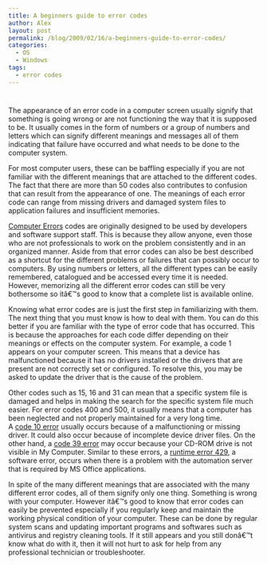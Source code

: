 ```yaml
---
title: A beginners guide to error codes
author: Alex
layout: post
permalink: /blog/2009/02/16/a-beginners-guide-to-error-codes/
categories:
  - OS
  - Windows
tags:
  - error codes
---
```

# 

The appearance of an error code in a computer screen usually signify that something is going wrong or are not functioning the way that it is supposed to be. It usually comes in the form of numbers or a group of numbers and letters which can signify different meanings and messages all of them indicating that failure have occurred and what needs to be done to the computer system. 

For most computer users, these can be baffling especially if you are not familiar with the different meanings that are attached to the different codes. The fact that there are more than 50 codes also contributes to confusion that can result from the appearance of one. The meanings of each error code can range from missing drivers and damaged system files to application failures and insufficient memories. 

[Computer Errors][1] codes are originally designed to be used by developers and software support staff. This is because they allow anyone, even those who are not professionals to work on the problem consistently and in an organized manner. Aside from that error codes can also be best described as a shortcut for the different problems or failures that can possibly occur to computers. By using numbers or letters, all the different types can be easily remembered, catalogued and be accessed every time it is needed. However, memorizing all the different error codes can still be very bothersome so itâ€™s good to know that a complete list is available online.

 [1]: http://www.optimize-your-pc.org/

Knowing what error codes are is just the first step in familiarizing with them. The next thing that you must know is how to deal with them. You can do this better if you are familiar with the type of error code that has occurred. This is because the approaches for each code differ depending on their meanings or effects on the computer system. For example, a code 1 appears on your computer screen. This means that a device has malfunctioned because it has no drivers installed or the drivers that are present are not correctly set or configured. To resolve this, you may be asked to update the driver that is the cause of the problem.

Other codes such as 15, 16 and 31 can mean that a specific system file is damaged and helps in making the search for the specific system file much easier. For error codes 400 and 500, it usually means that a computer has been neglected and not properly maintained for a very long time.  
A [code 10 error][2] usually occurs because of a malfunctioning or missing driver. It could also occur because of incomplete device driver files. On the other hand, a [code 39 error][3] may occur because your CD-ROM drive is not visible in My Computer. Similar to these errors, a [runtime error 429][4], a software error, occurs when there is a problem with the automation server that is required by MS Office applications.

 [2]: http://www.optimize-your-pc.org/how-to-fix-error-code-10
 [3]: http://www.optimize-your-pc.org/how-to-fix-error-code-39
 [4]: http://www.optimize-your-pc.org/how-to-fix-runtime-error-429-caused-by-automation-server

In spite of the many different meanings that are associated with the many different error codes, all of them signify only one thing. Something is wrong with your computer. However itâ€™s good to know that error codes can easily be prevented especially if you regularly keep and maintain the working physical condition of your computer. These can be done by regular system scans and updating important programs and softwares such as antivirus and registry cleaning tools. If it still appears and you still donâ€™t know what do with it, then it will not hurt to ask for help from any professional technician or troubleshooter.
